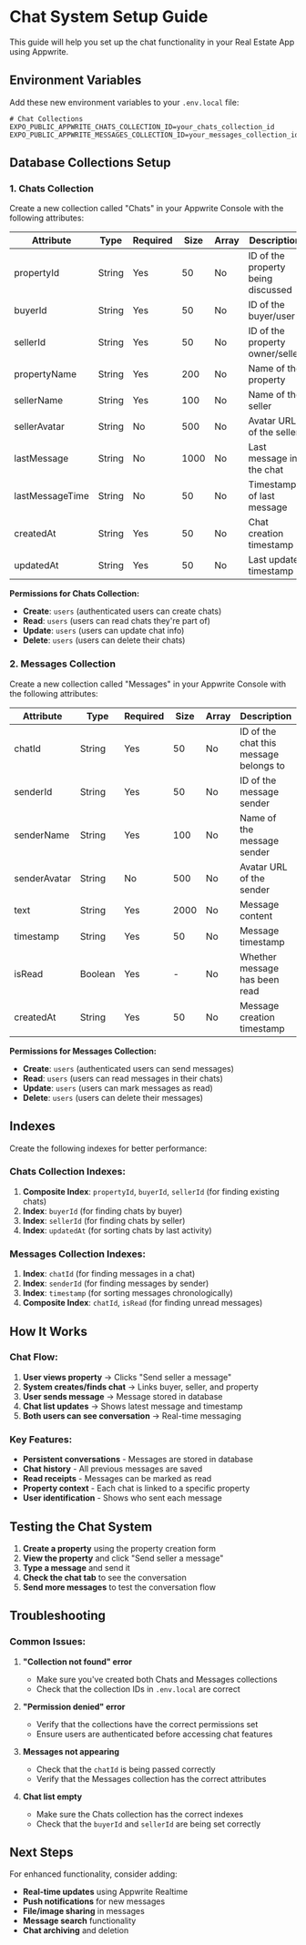 # Chat System Setup Guide

This guide will help you set up the chat functionality in your Real Estate App using Appwrite.

## Environment Variables

Add these new environment variables to your `.env.local` file:

```env
# Chat Collections
EXPO_PUBLIC_APPWRITE_CHATS_COLLECTION_ID=your_chats_collection_id
EXPO_PUBLIC_APPWRITE_MESSAGES_COLLECTION_ID=your_messages_collection_id
```

## Database Collections Setup

### 1. Chats Collection

Create a new collection called "Chats" in your Appwrite Console with the following attributes:

| Attribute | Type | Required | Size | Array | Description |
|-----------|------|----------|------|-------|-------------|
| propertyId | String | Yes | 50 | No | ID of the property being discussed |
| buyerId | String | Yes | 50 | No | ID of the buyer/user |
| sellerId | String | Yes | 50 | No | ID of the property owner/seller |
| propertyName | String | Yes | 200 | No | Name of the property |
| sellerName | String | Yes | 100 | No | Name of the seller |
| sellerAvatar | String | No | 500 | No | Avatar URL of the seller |
| lastMessage | String | No | 1000 | No | Last message in the chat |
| lastMessageTime | String | No | 50 | No | Timestamp of last message |
| createdAt | String | Yes | 50 | No | Chat creation timestamp |
| updatedAt | String | Yes | 50 | No | Last update timestamp |

**Permissions for Chats Collection:**
- **Create**: `users` (authenticated users can create chats)
- **Read**: `users` (users can read chats they're part of)
- **Update**: `users` (users can update chat info)
- **Delete**: `users` (users can delete their chats)

### 2. Messages Collection

Create a new collection called "Messages" in your Appwrite Console with the following attributes:

| Attribute | Type | Required | Size | Array | Description |
|-----------|------|----------|------|-------|-------------|
| chatId | String | Yes | 50 | No | ID of the chat this message belongs to |
| senderId | String | Yes | 50 | No | ID of the message sender |
| senderName | String | Yes | 100 | No | Name of the message sender |
| senderAvatar | String | No | 500 | No | Avatar URL of the sender |
| text | String | Yes | 2000 | No | Message content |
| timestamp | String | Yes | 50 | No | Message timestamp |
| isRead | Boolean | Yes | - | No | Whether message has been read |
| createdAt | String | Yes | 50 | No | Message creation timestamp |

**Permissions for Messages Collection:**
- **Create**: `users` (authenticated users can send messages)
- **Read**: `users` (users can read messages in their chats)
- **Update**: `users` (users can mark messages as read)
- **Delete**: `users` (users can delete their messages)

## Indexes

Create the following indexes for better performance:

### Chats Collection Indexes:
1. **Composite Index**: `propertyId`, `buyerId`, `sellerId` (for finding existing chats)
2. **Index**: `buyerId` (for finding chats by buyer)
3. **Index**: `sellerId` (for finding chats by seller)
4. **Index**: `updatedAt` (for sorting chats by last activity)

### Messages Collection Indexes:
1. **Index**: `chatId` (for finding messages in a chat)
2. **Index**: `senderId` (for finding messages by sender)
3. **Index**: `timestamp` (for sorting messages chronologically)
4. **Composite Index**: `chatId`, `isRead` (for finding unread messages)

## How It Works

### Chat Flow:
1. **User views property** → Clicks "Send seller a message"
2. **System creates/finds chat** → Links buyer, seller, and property
3. **User sends message** → Message stored in database
4. **Chat list updates** → Shows latest message and timestamp
5. **Both users can see conversation** → Real-time messaging

### Key Features:
- **Persistent conversations** - Messages are stored in database
- **Chat history** - All previous messages are saved
- **Read receipts** - Messages can be marked as read
- **Property context** - Each chat is linked to a specific property
- **User identification** - Shows who sent each message

## Testing the Chat System

1. **Create a property** using the property creation form
2. **View the property** and click "Send seller a message"
3. **Type a message** and send it
4. **Check the chat tab** to see the conversation
5. **Send more messages** to test the conversation flow

## Troubleshooting

### Common Issues:

1. **"Collection not found" error**
   - Make sure you've created both Chats and Messages collections
   - Check that the collection IDs in `.env.local` are correct

2. **"Permission denied" error**
   - Verify that the collections have the correct permissions set
   - Ensure users are authenticated before accessing chat features

3. **Messages not appearing**
   - Check that the `chatId` is being passed correctly
   - Verify that the Messages collection has the correct attributes

4. **Chat list empty**
   - Make sure the Chats collection has the correct indexes
   - Check that the `buyerId` and `sellerId` are being set correctly

## Next Steps

For enhanced functionality, consider adding:
- **Real-time updates** using Appwrite Realtime
- **Push notifications** for new messages
- **File/image sharing** in messages
- **Message search** functionality
- **Chat archiving** and deletion
